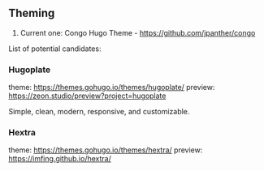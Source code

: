 

## Theming

1. Current one: Congo Hugo Theme - https://github.com/jpanther/congo


List of potential candidates:

### Hugoplate 

theme: https://themes.gohugo.io/themes/hugoplate/
preview: https://zeon.studio/preview?project=hugoplate 


Simple, clean, modern, responsive, and customizable.

### Hextra

theme: https://themes.gohugo.io/themes/hextra/
preview: https://imfing.github.io/hextra/





  
